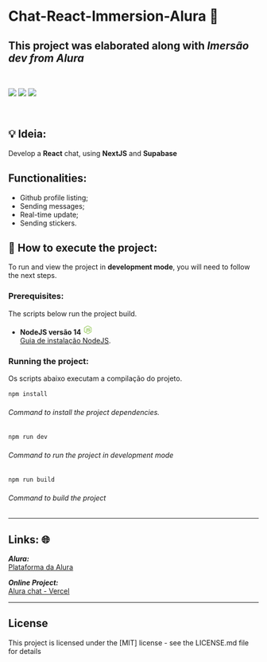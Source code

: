# Chat-React-Immersion-Alura 💬
## This project was elaborated along with ***Imersão dev from Alura***

<br>
<p float="left">
 <img src="https://img.shields.io/badge/next.js-000000?style=for-the-badge&logo=nextdotjs&logoColor=white">
 <img src="https://img.shields.io/badge/React-20232A?style=for-the-badge&logo=react&logoColor=61DAFB">
 <img src="https://img.shields.io/badge/Supabase-3ECF8E?style=for-the-badge&logo=supabase&logoColor=white">
</p>
<br>

## 💡 Ideia:
Develop a **React** chat, using **NextJS** and **Supabase**

## Functionalities:
- Github profile listing;
- Sending messages;
- Real-time update;
- Sending stickers.

## 🚀 How to execute the project:
To run and view the project in **development mode**, you will need to follow the next steps.

### Prerequisites:
The scripts below run the project build.
- **NodeJS versão 14** <img src="https://raw.githubusercontent.com/PKief/vscode-material-icon-theme/main/icons/nodejs.svg" height="20" /><br>
  [<ins>Guia de instalação NodeJS</ins>](https://nodejs.org/en/).

### Running the project:
Os scripts abaixo executam a compilação do projeto.
   ```sh
   npm install
   ```
   ###### Command to install the project dependencies.

   ```sh
   npm run dev
   ```
   ###### Command to run the project in development mode

   ```sh
   npm run build
   ```
   ###### Command to build the project


---
## Links: 🌐
***Alura:***<br>
[<ins>Plataforma da Alura</ins>](https://www.alura.com.br/)

***Online Project:***<br>
[<ins>Alura chat - Vercel</ins>](https://react-imersao-react-next.vercel.app/)


---
## License
This project is licensed under the [MIT] license - see the LICENSE.md file for details